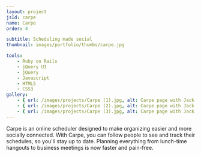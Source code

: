 ```yaml
---
layout: project
jsId: carpe
name: Carpe
order: 4

subtitle: Scheduling made social
thumbnail: images/portfolio/thumbs/carpe.jpg

tools:
    - Ruby on Rails
    - jQuery UI
    - jQuery
    - Javascript
    - HTML5
    - CSS3
gallery:
    - { url: /images/projects/Carpe (1).jpg, alt: Carpe page with Jack Altman's schedule }
    - { url: /images/projects/Carpe (2).jpg, alt: Carpe page with Jack Altman's followers }
    - { url: /images/projects/Carpe (3).jpg, alt: Carpe page with Jack Altman's activity }
---
```


Carpe is an online scheduler designed to make organizing easier and more socially connected. With Carpe, you can follow people to see and track their schedules, so you'll stay up to date. Planning everything from lunch-time hangouts to business meetings is now faster and pain-free.
